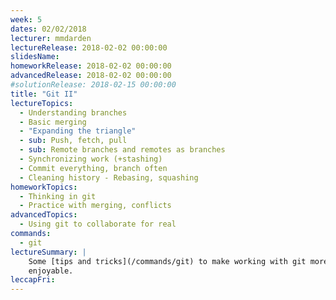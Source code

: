 ```yaml
---
week: 5
dates: 02/02/2018
lecturer: mmdarden
lectureRelease: 2018-02-02 00:00:00
slidesName: 
homeworkRelease: 2018-02-02 00:00:00
advancedRelease: 2018-02-02 00:00:00
#solutionRelease: 2018-02-15 00:00:00
title: "Git II"
lectureTopics:
  - Understanding branches
  - Basic merging
  - "Expanding the triangle"
  - sub: Push, fetch, pull
  - sub: Remote branches and remotes as branches
  - Synchronizing work (+stashing)
  - Commit everything, branch often
  - Cleaning history - Rebasing, squashing
homeworkTopics:
  - Thinking in git
  - Practice with merging, conflicts
advancedTopics:
  - Using git to collaborate for real
commands:
  - git
lectureSummary: |
    Some [tips and tricks](/commands/git) to make working with git more
    enjoyable.
leccapFri:
---
```

